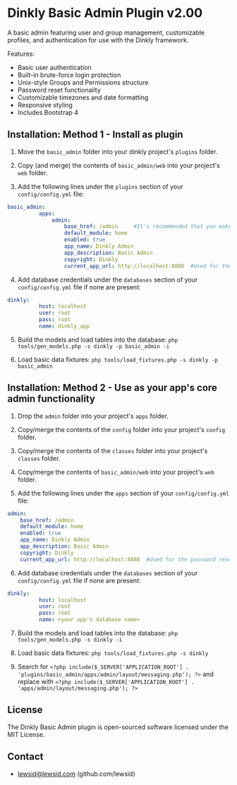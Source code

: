 Dinkly Basic Admin Plugin v2.00
===============================

A basic admin featuring user and group management, customizable profiles, and authentication for use with the Dinkly framework.

Features:

  - Basic user authentication
  - Built-in brute-force login protection
  - Unix-style Groups and Permissions structure
  - Password reset functionality
  - Customizable timezones and date formatting
  - Responsive styling
  - Includes Bootstrap 4


Installation: Method 1 - Install as plugin
------------------------------------------

  1. Move the `basic_admin` folder into your dinkly project's `plugins` folder.

  2. Copy (and merge) the contents of `basic_admin/web` into your project's `web` folder.

  3. Add the following lines under the `plugins` section of your `config/config.yml` file:

  ```yaml
  basic_admin:
            apps:
                admin:
                    base_href: /admin     #It's recommended that you make this the same as your primary admin app
                    default_module: home
                    enabled: true
                    app_name: Dinkly Admin
                    app_description: Basic Admin
                    copyright: Dinkly
                    current_app_url: http://localhost:8888  #Used for the password reset emails
  ```

  4. Add database credentials under the `databases` section of your `config/config.yml` file if none are present:

  ```yaml
  dinkly:
            host: localhost
            user: root
            pass: root
            name: dinkly_app
  ```

  5. Build the models and load tables into the database: `php tools/gen_models.php -s dinkly -p basic_admin -i`

  6. Load basic data fixtures: `php tools/load_fixtures.php -s dinkly -p basic_admin`


Installation: Method 2 - Use as your app's core admin functionality
-------------------------------------------------------------------

  1. Drop the `admin` folder into your project's `apps` folder.

  2. Copy/merge the contents of the `config` folder into your project's `config` folder.

  3. Copy/merge the contents of the `classes` folder into your project's `classes` folder.

  4. Copy/merge the contents of `basic_admin/web` into your project's `web` folder.

  5. Add the following lines under the `apps` section of your `config/config.yml` file:

  ```yaml
  admin:
      base_href: /admin
      default_module: home
      enabled: true
      app_name: Dinkly Admin
      app_description: Basic Admin
      copyright: Dinkly
      current_app_url: http://localhost:8888  #Used for the password reset emails
  ```

  6. Add database credentials under the `databases` section of your `config/config.yml` file if none are present:

  ```yaml
  dinkly:
            host: localhost
            user: root
            pass: root
            name: <your app's database name>
  ```

  7. Build the models and load tables into the database: `php tools/gen_models.php -s dinkly -i`

  8. Load basic data fixtures: `php tools/load_fixtures.php -s dinkly`

  9. Search for `<?php include($_SERVER['APPLICATION_ROOT'] . 'plugins/basic_admin/apps/admin/layout/messaging.php'); ?>` and replace with `<?php include($_SERVER['APPLICATION_ROOT'] . 'apps/admin/layout/messaging.php'); ?>`



License
-------

The Dinkly Basic Admin plugin is open-sourced software licensed under the MIT License.


Contact
-------

  - lewsid@lewsid.com (github.com/lewsid)